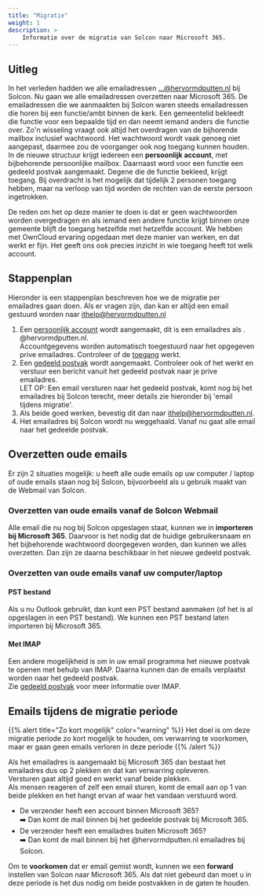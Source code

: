 ```yaml
---
title: "Migratie"   
weight: 1    
description: >
    Informatie over de migratie van Solcon naar Microsoft 365.
---
```


## Uitleg

In het verleden hadden we alle emailadressen ...@hervormdputten.nl bij Solcon. Nu gaan we alle emailadressen overzetten
naar Microsoft 365. De emailadressen die we aanmaakten bij Solcon waren steeds emailadressen die horen bij een
functie/ambt binnen de kerk. Een gemeentelid bekleedt die functie voor een bepaalde tijd en dan neemt iemand anders die
functie over. Zo'n wisseling vraagt ook altijd het overdragen van de bijhorende mailbox inclusief wachtwoord. Het
wachtwoord wordt vaak genoeg niet aangepast, daarmee zou de voorganger ook nog toegang kunnen houden. In de nieuwe
structuur krijgt iedereen een **persoonlijk account**, met bijbehorende persoonlijke mailbox. Daarnaast word voor een
functie een gedeeld postvak aangemaakt. Degene die de functie bekleed, krijgt toegang. Bij overdracht is het mogelijk
dat tijdelijk 2 personen toegang hebben, maar na verloop van tijd worden de rechten van de eerste persoon ingetrokken.

De reden om het op deze manier te doen is dat er geen wachtwoorden worden overgedragen en als iemand een andere functie
krijgt binnen onze gemeente blijft de toegang hetzelfde met hetzelfde account. We hebben met OwnCloud ervaring opgedaan
met deze manier van werken, en dat werkt er fijn. Het geeft ons ook precies inzicht in wie toegang heeft tot welk
account.

## Stappenplan

Hieronder is een stappenplan beschreven hoe we de migratie per emailadres gaan doen. Als er vragen zijn, dan kan er
altijd een email gestuurd worden naar ithelp@hervormdputten.nl

1. Een [persoonlijk account](../../account) wordt aangemaakt, dit is een emailadres als <voornaam>.<achternaam>
   @hervormdputten.nl.    
   Accountgegevens worden automatisch toegestuurd naar het opgegeven prive emailadres. Controleer of
   de [toegang](../toegang) werkt.
1. Een [gedeeld postvak](../gedeeldpostvak) wordt aangemaakt. Controleer ook of het werkt en verstuur een bericht vanuit
   het gedeeld postvak naar je prive emailadres.   
   LET OP: Een email versturen naar het gedeeld postvak, komt nog bij het emailadres bij Solcon terecht, meer details
   zie hieronder bij 'email tijdens migratie'.
1. Als beide goed werken, bevestig dit dan naar ithelp@hervormdputten.nl.
1. Het emailadres bij Solcon wordt nu weggehaald. Vanaf nu gaat alle email naar het gedeelde postvak.

## Overzetten oude emails

Er zijn 2 situaties mogelijk: u heeft alle oude emails op uw computer / laptop of oude emails staan nog bij Solcon,
bijvoorbeeld als u gebruik maakt van de Webmail van Solcon.

### Overzetten van oude emails vanaf de Solcon Webmail

Alle email die nu nog bij Solcon opgeslagen staat, kunnen we in **importeren bij Microsoft 365**. Daarvoor is het nodig
dat de huidige gebruikersnaam en het bijbehorende wachtwoord doorgegeven worden, dan kunnen we alles overzetten. Dan
zijn ze daarna beschikbaar in het nieuwe gedeeld postvak.

### Overzetten van oude emails vanaf uw computer/laptop

#### PST bestand

Als u nu Outlook gebruikt, dan kunt een PST bestand aanmaken (of het is al opgeslagen in een PST bestand). We kunnen een
PST bestand laten importeren bij Microsoft 365.

#### Met IMAP

Een andere mogelijkheid is om in uw email programma het nieuwe postvak te openen met behulp van IMAP. Daarna kunnen dan
de emails verplaatst worden naar het gedeeld postvak.   
Zie [gedeeld postvak](../gedeeldpostvak) voor meer informatie over IMAP.

## Emails **tijdens** de migratie periode

{{% alert title="Zo kort mogelijk" color="warning" %}} Het doel is om deze migratie periode zo kort mogelijk te houden,
om verwarring te voorkomen, maar er gaan geen emails verloren in deze periode {{% /alert %}}

Als het emailadres is aangemaakt bij Microsoft 365 dan bestaat het emailadres dus op 2 plekken en dat kan verwarring
opleveren.   
Versturen gaat altijd goed en werkt vanaf beide plekken.   
Als mensen reageren of zelf een email sturen, komt de email aan op 1 van beide plekken en het hangt ervan af waar het
vandaan verstuurd word.

* De verzender heeft een account binnen Microsoft 365?   
  :arrow_right: Dan komt de mail binnen bij het gedeelde postvak bij Microsoft 365.
* De verzender heeft een emailadres buiten Microsoft 365?   
  :arrow_right: Dan komt de mail binnen bij het @hervormdputten.nl emailadres bij Solcon.

Om te **voorkomen** dat er email gemist wordt, kunnen we een **forward** instellen van Solcon naar Microsoft 365. Als dat niet
gebeurd dan moet u in deze periode is het dus nodig om beide postvakken in de gaten te houden.
      